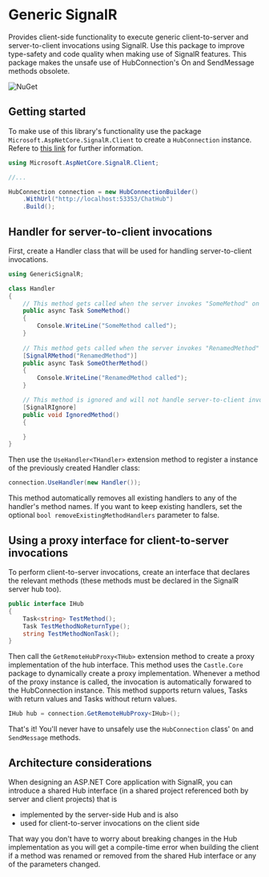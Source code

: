 # Generic SignalR
Provides client-side functionality to execute generic client-to-server and server-to-client invocations using SignalR. Use this package to improve type-safety and code quality when making use of SignalR features. This package makes the unsafe use of  HubConnection's On and SendMessage methods obsolete.

![NuGet](https://img.shields.io/nuget/v/GenericSignalR)

## Getting started

To make use of this library's functionality use the package ```Microsoft.AspNetCore.SignalR.Client``` to create a ```HubConnection``` instance. Refere to [this link](https://docs.microsoft.com/en-us/aspnet/core/signalr/dotnet-client?view=aspnetcore-6.0&tabs=visual-studio) for further information.

```csharp
using Microsoft.AspNetCore.SignalR.Client;

//...

HubConnection connection = new HubConnectionBuilder()
    .WithUrl("http://localhost:53353/ChatHub")
    .Build();
```


## Handler for server-to-client invocations

First, create a Handler class that will  be used for handling server-to-client invocations.

```csharp
using GenericSignalR;

class Handler
{
    // This method gets called when the server invokes "SomeMethod" on the client.
    public async Task SomeMethod()
    {
        Console.WriteLine("SomeMethod called");
    }
    
    // This method gets called when the server invokes "RenamedMethod" on the client.
    [SignalRMethod("RenamedMethod")]
    public async Task SomeOtherMethod()
    {
        Console.WriteLine("RenamedMethod called");
    }

    // This method is ignored and will not handle server-to-client invocations.
    [SignalRIgnore]
    public void IgnoredMethod()
    {

    }
}
```

Then use the ```UseHandler<THandler>``` extension method to register a instance of the previously created Handler class:

```csharp
connection.UseHandler(new Handler());
```

This method automatically removes all existing handlers to any of the handler's method names. If you want to keep existing handlers, set the optional ```bool removeExistingMethodHandlers``` parameter to false.

## Using a proxy interface for client-to-server invocations

To perform client-to-server invocations, create an interface that declares the relevant methods (these methods must be declared in the SignalR server hub too).

```csharp
public interface IHub
{
    Task<string> TestMethod();
    Task TestMethodNoReturnType();
    string TestMethodNonTask();
}
```

Then call the ```GetRemoteHubProxy<THub>``` extension method to create a proxy implementation of the hub interface. This method uses the ```Castle.Core``` package to dynamically create a proxy implementation. Whenever a method of the proxy instance is called, the invocation is automatically forwared to the HubConnection instance. This method supports return values, Tasks with return values and Tasks without return values.

```csharp
IHub hub = connection.GetRemoteHubProxy<IHub>();
```

That's it! You'll never have to unsafely use the ```HubConnection``` class' ```On``` and ```SendMessage``` methods.

## Architecture considerations

When designing an ASP.NET Core application with SignalR, you can introduce a shared Hub interface (in a shared project referenced both by server and client projects) that is
 * implemented by the server-side Hub and is also
 * used for client-to-server invocations on the client side

That way you don't have to worry about breaking changes in the Hub implementation as you will get a compile-time error when building the client if a method was renamed or removed from the shared Hub interface or any of the parameters changed.

